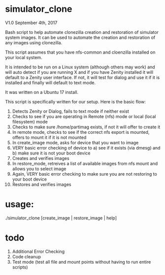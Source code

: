 # simulator_clone
V1.0
September 4th, 2017

Bash script to help automate clonezilla creation and restoration of simulator system images. It can be used to automate the creation and restoration of any images using clonezilla.

This script assumes that you have nfs-common and cloenzilla installed on your local system.

It is intended to be run on a Linux system (although others may work) and will auto detect if you are running X and if you have Zenity installed it will default to a Zenity user interface. If not, it will test for dialog and use it if it is installed and finally will default to text mode.

It was written on a Ubuntu 17 install.

This script is specifically written for our setup. Here is the basic flow:

1) Detects Zenity or Dialog, fails to text mode if neither exist
2) Checks to see if you are operating in Remote (nfs) mode or local (local filesystem) mode
3) Checks to make sure /home/partimag exists, if not it will offer to create it
4) In remote mode, checks to see if the correct nfs export is mounted, offers to mount it if it is not mounted
5) In create_image mode, asks for device that you want to image
6) VERY basic error checking of device to a) see if it exists (via dmesg) and b) make sure it is not your boot device
7) Creates and verifies images
8) In restore_mode, retreives a list of available images from nfs mount and allows you to select image
9) Again, VERY basic error checking to make sure you are not restoring to your boot device
10) Restores and verifies images

# usage:
./simulator_clone [create_image | restore_image | help]


# todo
1) Additional Error Checking
2) Code cleanup
3) Test mode (test all file and mount points without having to run entire scripts)
